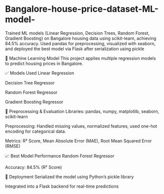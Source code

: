 # Bangalore-house-price-dataset-ML-model-
Trained ML models (Linear Regression, Decision Trees, Random Forest, Gradient Boosting) on Bangalore housing data using scikit-learn, achieving 84.5% accuracy. Used pandas for preprocessing, visualized with seaborn, and deployed the best model via Flask after serialization using pickle

🤖 Machine Learning Model
This project applies multiple regression models to predict housing prices in Bangalore.

✅ Models Used
Linear Regression

Decision Tree Regressor

Random Forest Regressor

Gradient Boosting Regressor

🧪 Preprocessing & Evaluation
Libraries: pandas, numpy, matplotlib, seaborn, scikit-learn

Preprocessing: Handled missing values, normalized features, used one-hot encoding for categorical data.

Metrics: R² Score, Mean Absolute Error (MAE), Root Mean Squared Error (RMSE)

📈 Best Model Performance
Random Forest Regressor

Accuracy: 84.5% (R² Score)

💾 Deployment
Serialized the model using Python’s pickle library

Integrated into a Flask backend for real-time predictions
